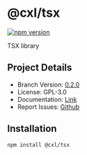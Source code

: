 # @cxl/tsx 
	
[![npm version](https://badge.fury.io/js/%40cxl%2Ftsx.svg)](https://badge.fury.io/js/%40cxl%2Ftsx)

TSX library

## Project Details

-   Branch Version: [0.2.0](https://npmjs.com/package/@cxl/tsx/v/0.2.0)
-   License: GPL-3.0
-   Documentation: [Link](https://cxlio.github.io/cxl/tsx)
-   Report Issues: [Github](https://github.com/cxlio/cxl/issues)

## Installation

	npm install @cxl/tsx

